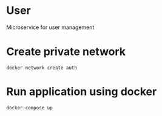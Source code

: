# User

Microservice for user management

# Create private network

```
docker network create auth
```

# Run application using docker

```
docker-compose up
```
